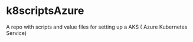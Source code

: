 # k8scriptsAzure
A repo with scripts and value files for setting up a AKS ( Azure Kubernetes Service)
